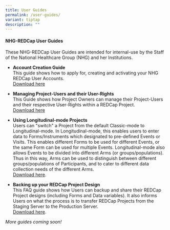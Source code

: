 ```yaml
---
title: User Guides
permalink: /user-guides/
variant: tiptap
description: ""
---
```

<h4><strong>NHG-REDCap User Guides</strong></h4>
<p>These NHG-REDCap User Guides are intended for internal-use by the Staff
of the National Healthcare Group (NHG) and her Institutions.</p>
<p></p>
<ul data-tight="true" class="tight">
<li>
<p><strong>Account Creation Guide</strong>
<br>This guide shows how to apply for, creating and activating your NHG REDCap
User Accounts.
<br><a href="/files/User Guides/1304_001_NHG_REDCap_User_Account_Creation_Guide_v2.pdf" rel="noopener noreferrer nofollow" target="_blank">Download here</a>
</p>
</li>
</ul>
<p></p>
<ul data-tight="true" class="tight">
<li>
<p><strong>Managing Project-Users and their User-Rights</strong>
<br>This Guide shows how Project Owners can manage their Project-Users and
their respective User-Rights within a REDCap Project.
<br><a href="/files/User Guides/Managing_Project_Users_and_their_User_Rights_v11__2024_.pdf" rel="noopener noreferrer nofollow" target="_blank">Download here</a>
</p>
</li>
</ul>
<p></p>
<ul data-tight="true" class="tight">
<li>
<p><strong>Using Longitudinal-mode Projects</strong>
<br>Users can "switch" a Project from the default Classic-mode to Longitudinal-mode.
In Longitudinal-mode, this enables users to enter data to Forms/Instruments
which designated to pre-defined Events or Visits. This enables different
Forms to be used for different Events, or the same Form can be used for
multiple Events. Longitudinal-mode also allows Events to be divided into
different Arms (or groups/populations). Thus in this way, Arms can be used
to distinguish between different groups/populations of Participants, and
to cater to different data collection needs of the different Arms.
<br><a href="/files/User Guides/REDCap_Project___Longitudinal_with_multi_arms_v2.pdf" rel="noopener noreferrer nofollow" target="_blank">Download here</a>.</p>
</li>
</ul>
<p></p>
<ul data-tight="true" class="tight">
<li>
<p><strong>Backing up your REDCap Project Design</strong>
<br>This FAQ guide shows how Users can backup and share their REDCap Project
designs (including Forms and Data variables). It also informs Users on
what the process is to transfer REDCap Projects from the Staging Server
to the Production Server.
<br><a href="/files/User Guides/1304_011B_Transfering_a_REDCap_Project_v1.pdf" rel="noopener noreferrer nofollow" target="_blank">Download here</a>.
<br>
</p>
</li>
</ul>
<p><em>More guides coming soon!</em>
</p>
<p></p>
<p></p>